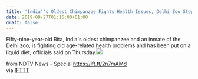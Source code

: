 ```yaml
---
title: 'India''s Oldest Chimpanzee Fights Health Issues, Delhi Zoo Step-Up Care'
date: 2019-09-27T01:16:00+01:00
draft: false
---
```


Fifty-nine-year-old Rita, India's oldest chimpanzee and an inmate of the Delhi zoo, is fighting old age-related health problems and has been put on a liquid diet, officials said on Thursday.![](http://feeds.feedburner.com/~r/NDTV-LatestNews/~4/OwWOKhaN3zU)  
  
from NDTV News - Special https://ift.tt/2n7mAMd  
via [IFTTT](https://ifttt.com/?ref=da&site=blogger)